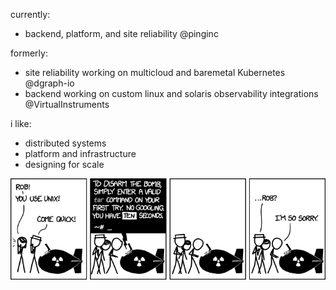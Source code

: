<body>
  
currently:
- backend, platform, and site reliability @pinginc

formerly:
- site reliability working on multicloud and baremetal Kubernetes @dgraph-io
- backend working on custom linux and solaris observability integrations @VirtualInstruments
  
i like:
- distributed systems
- platform and infrastructure
- designing for scale
</body>

![tar](./tar.png)
